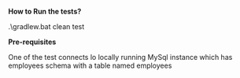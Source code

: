 **How to Run the tests?**

.\gradlew.bat clean test

**Pre-requisites**

One of the test connects lo locally running MySql instance which has employees schema with a table named employees 
